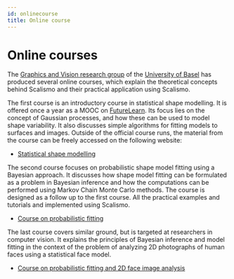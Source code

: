 ```yaml
---
id: onlinecourse
title: Online course
---
```


# Online courses

The [Graphics and Vision research group](https://gravis.dmi.unibas.ch/) of the [University of Basel](https://unibas.ch) has produced several online courses, which explain the theoretical concepts behind Scalismo and their practical application using Scalismo.  

The first course is an introductory course in statistical shape modelling. It is offered once a year as a MOOC on [FutureLearn](https://futurelearn.com/courses/statistical-shape-modelling). Its focus lies on the concept of Gaussian processes, and how these can be used to model shape variability. It also discusses simple algorithms for fitting models to surfaces and images. Outside of the official course runs, the material 
from the course can be freely accessed on the following website:

* [Statistical shape modelling](https://shapemodelling.cs.unibas.ch/ssm-course)

 
The second course focuses on probabilistic shape model fitting using a Bayesian approach. It discusses how shape model fitting can be formulated as a problem in Bayesian inference and 
how the computations can be performed using Markov Chain Monte Carlo methods. The course is designed as a follow up to the first course. All the practical examples and tutorials
and implemented using Scalismo. 

* [Course on probabilistic fitting](https://shapemodelling.cs.unibas.ch/probabilistic-fitting-course/)

The last course covers similar ground, but is targeted at researchers in computer vision. It explains the principles of Bayesian inference and model fitting in the context of 
the problem of analyzing 2D photographs of human faces using a statistical face model. 

* [Course on probabilistic fitting and 2D face image analysis](http://gravis.dmi.unibas.ch/PMM/lectures/fitting/)